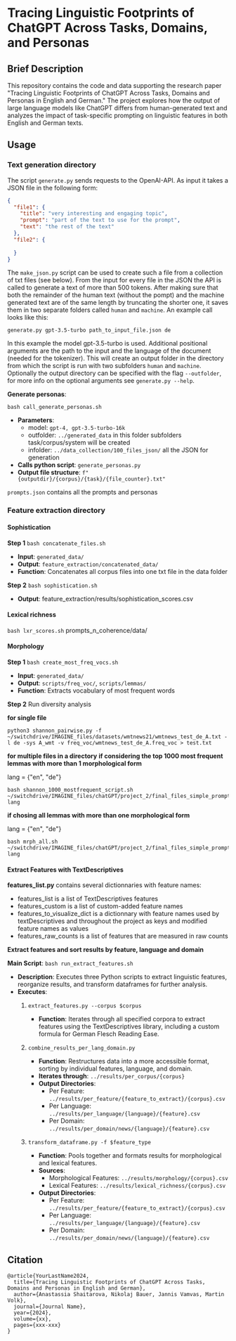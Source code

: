 # Tracing Linguistic Footprints of ChatGPT Across Tasks, Domains, and Personas

## Brief Description

This repository contains the code and data supporting the research paper "Tracing Linguistic Footprints of ChatGPT Across Tasks, Domains and Personas in English and German." The project explores how the output of large language models like ChatGPT differs from human-generated text and analyzes the impact of task-specific prompting on linguistic features in both English and German texts.

## Usage

### Text generation directory

The script `generate.py` sends requests to the OpenAI-API. As input it takes a JSON file in the following form:
```json
{
  "file1": {
    "title": "very interesting and engaging topic",
    "prompt": "part of the text to use for the prompt",
    "text": "the rest of the text"
  },
  "file2": {
    
  }
}
```
The `make_json.py` script can be used to create such a file from a collection of txt files (see below). 
From the input for every file in the JSON the API is called to generate a text of more than 500 tokens.
After making sure that both the remainder of the human text (without the pompt) and the machine generated text are of the same length
by truncating the shorter one, it saves them in two separate folders called `human` and `machine`.  An example call looks like this:

`generate.py gpt-3.5-turbo path_to_input_file.json de`

In this example the model gpt-3.5-turbo is used. Additional positional arguments are the path to the input and the language of the document (needed for the tokenizer).
This will create an output folder in the directory from which the script is run with two subfolders `human` and `machine`. Optionally the output directory can be specified
with the flag `--outfolder`, for more info on the optional arguments see `generate.py --help`.

**Generate personas**:

`bash call_generate_personas.sh`
  - **Parameters**: 
    - model: `gpt-4, gpt-3.5-turbo-16k`
    - outfolder: `../generated_data` in this folder subfolders task/corpus/system will be created
    - infolder: `../data_collection/100_files_json/` all the JSON for generation
  - **Calls python script**: `generate_personas.py`
  - **Output file structure**: `f"{outputdir}/{corpus}/{task}/{file_counter}.txt"`

`prompts.json` contains all the prompts and personas

### Feature extraction directory

#### **Sophistication**

**Step 1** `bash concatenate_files.sh`
  - **Input**: `generated_data/`
  - **Output**: `feature_extraction/concatenated_data/`
  - **Function**: Concatenates all corpus files into one txt file in the data folder

**Step 2** `bash sophistication.sh`
  - **Output**: feature_extraction/results/sophistication_scores.csv

#### **Lexical richness**

`bash lxr_scores.sh` prompts_n_coherence/data/

#### **Morphology**

**Step 1** `bash create_most_freq_vocs.sh`
  - **Input**: `generated_data/`
  - **Output**: `scripts/freq_voc/`, `scripts/lemmas/`
  - **Function**: Extracts vocabulary of most frequent words

**Step 2** Run diversity analysis

**for single file**

```
python3 shannon_pairwise.py -f ~/switchdrive/IMAGINE_files/datasets/wmtnews21/wmtnews_test_de_A.txt -l de -sys A_wmt -v freq_voc/wmtnews_test_de_A.freq_voc > test.txt
```

**for multiple files in a directory**
**if considering the top 1000 most frequent lemmas with more than 1 morphological form**

lang = {"en", "de"}

```
bash shannon_1000_mostfrequent_script.sh ~/switchdrive/IMAGINE_files/chatGPT/project_2/final_files_simple_prompt/{corpus} lang
```

**if chosing all lemmas with more than one morphological form**

lang = {"en", "de"}

```
bash mrph_all.sh ~/switchdrive/IMAGINE_files/chatGPT/project_2/final_files_simple_prompt/{corpus} lang
```


#### **Extract Features with TextDescriptives**

**features_list.py** contains several dictionnaries with feature names:

- features_list is a list of TextDescriptives features
- features_custom is a list of custom-added feature names
- features_to_visualize_dict is a dictionnary with feature names used by textDescriptives and throughout the project as keys and modified feature names as values
- features_raw_counts is a list of features that are measured in raw counts


**Extract features and sort results by feature, language and domain**

**Main Script**: `bash run_extract_features.sh`
  - **Description**: Executes three Python scripts to extract linguistic features, reorganize results, and transform dataframes for further analysis.
  - **Executes**:
    1. `extract_features.py --corpus $corpus`
        - **Function**: Iterates through all specified corpora to extract features using the TextDescriptives library, including a custom formula for German Flesch Reading Ease.

    2. `combine_results_per_lang_domain.py`
        - **Function**: Restructures data into a more accessible format, sorting by individual features, language, and domain.
        - **Iterates through**: `../results/per_corpus/{corpus}`
        - **Output Directories**:
          - Per Feature: `../results/per_feature/{feature_to_extract}/{corpus}.csv`
          - Per Language: `../results/per_language/{language}/{feature}.csv`
          - Per Domain: `../results/per_domain/news/{language}/{feature}.csv`

    3. `transform_dataframe.py -f $feature_type`
        - **Function**: Pools together and formats results for morphological and lexical features.
        - **Sources**:
          - Morphological Features: `../results/morphology/{corpus}.csv`
          - Lexical Features: `../results/lexical_richness/{corpus}.csv`
        - **Output Directories**:
          - Per Feature: `../results/per_feature/{feature_to_extract}/{corpus}.csv`
          - Per Language: `../results/per_language/{language}/{feature}.csv`
          - Per Domain: `../results/per_domain/news/{language}/{feature}.csv`


## Citation

```
@article{YourLastName2024,
  title={Tracing Linguistic Footprints of ChatGPT Across Tasks, Domains and Personas in English and German},
  author={Anastassia Shaitarova, Nikolaj Bauer, Jannis Vamvas, Martin Volk},
  journal={Journal Name},
  year={2024},
  volume={xx},
  pages={xxx-xxx}
}
```




